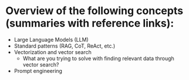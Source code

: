 # Overview of the following concepts (summaries with reference links):

- Large Language Models (LLM)
- Standard patterns (RAG, CoT, ReAct, etc.)
- Vectorization and vector search
  - What are you trying to solve with finding relevant data through vector search?
- Prompt engineering
